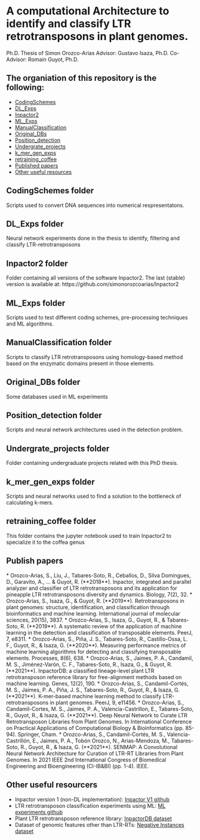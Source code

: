 # A computational Architecture to identify and classify LTR retrotransposons in plant genomes.
Ph.D. Thesis of Simon Orozco-Arias
Advisor: Gustavo Isaza, Ph.D.
Co-Advisor: Romain Guyot, Ph.D.

## The organiation of this repository is the following:

* [CodingSchemes](#CodingSchemes)  
* [DL_Exps](#DL_Exps)  
* [Inpactor2](#Inpactor2)  
* [ML_Exps](#ML_Exps) 
* [ManualClassification](#ManualClassification) 
* [Original_DBs](#Original_DBs) 
* [Position_detection](#Position_detection) 
* [Undergrate_projects](#Undergrate_projects) 
* [k_mer_gen_exps](#k_mer_gen_exps) 
* [retraining_coffee](#retraining_coffee)
* [Published papers](#papers) 
* [Other useful resources](#resources) 

## CodingSchemes folder
<a name="introduction"/>
Scripts used to convert DNA sequences into numerical respresentatons.

## DL_Exps folder
<a name="DL_Exps"/>
Neural network experiments done in the thesis to identify, filtering and classify LTR-retrotransposons

## Inpactor2 folder
<a name="Inpactor2"/>
Folder containing all versions of the software Inpactor2. The last (stable) version is available at: https://github.com/simonorozcoarias/Inpactor2

## ML_Exps folder
<a name="ML_Exps"/>
Scripts used to test different coding schemes, pre-processing techniques and ML algorithms.

## ManualClassification folder
<a name="ManualClassification"/>
Scripts to classify LTR retrotransposons using homology-based method based on the enzymatic domains present in those elements.

## Original_DBs folder
<a name="Original_DBs"/>
Some databases used in ML experiments

## Position_detection folder
<a name="Position_detection"/>
Scripts and neural network architectures used in the detection problem.

## Undergrate_projects folder
<a name="Undergrate_projects"/>
Folder containing undergraduate projects related with this PhD thesis.

## k_mer_gen_exps folder
<a name="k_mer_gen_exps"/>
Scripts and neural networks used to find a solution to the bottleneck of calculating k-mers.

## retraining_coffee folder
<a name="retraining_coffee"/>
This folder contains the jupyter notebook used to train Inpactor2 to specialize it to the coffea genus

## Publish papers
<a name="papers"/>
* Orozco-Arias, S., Liu, J., Tabares-Soto, R., Ceballos, D., Silva Domingues, D., Garavito, A., ... & Guyot, R. (**2018**). Inpactor, integrated and parallel analyzer and classifier of LTR retrotransposons and its application for pineapple LTR retrotransposons diversity and dynamics. Biology, 7(2), 32.
* Orozco-Arias, S., Isaza, G., & Guyot, R. (**2019**). Retrotransposons in plant genomes: structure, identification, and classification through bioinformatics and machine learning. International journal of molecular sciences, 20(15), 3837.
* Orozco-Arias, S., Isaza, G., Guyot, R., & Tabares-Soto, R. (**2019**). A systematic review of the application of machine learning in the detection and classification of transposable elements. PeerJ, 7, e8311.
* Orozco-Arias, S., Piña, J. S., Tabares-Soto, R., Castillo-Ossa, L. F., Guyot, R., & Isaza, G. (**2020**). Measuring performance metrics of machine learning algorithms for detecting and classifying transposable elements. Processes, 8(6), 638.
* Orozco-Arias, S., Jaimes, P. A., Candamil, M. S., Jiménez-Varón, C. F., Tabares-Soto, R., Isaza, G., & Guyot, R. (**2021**). InpactorDB: a classified lineage-level plant LTR retrotransposon reference library for free-alignment methods based on machine learning. Genes, 12(2), 190.
* Orozco-Arias, S., Candamil-Cortés, M. S., Jaimes, P. A., Piña, J. S., Tabares-Soto, R., Guyot, R., & Isaza, G. (**2021**). K-mer-based machine learning method to classify LTR-retrotransposons in plant genomes. PeerJ, 9, e11456.
* Orozco-Arias, S., Candamil-Cortes, M. S., Jaimes, P. A., Valencia-Castrillon, E., Tabares-Soto, R., Guyot, R., & Isaza, G. (**2021**). Deep Neural Network to Curate LTR Retrotransposon Libraries from Plant Genomes. In International Conference on Practical Applications of Computational Biology & Bioinformatics (pp. 85-94). Springer, Cham.
* Orozco-Arias, S., Candamil-Cortés, M. S., Valencia-Castrillón, E., Jaimes, P. A., Tobón Orozco, N., Arias-Mendoza, M., Tabares-Soto, R., Guyot, R., & Isaza, G. (**2021**). SENMAP: A Convolutional Neural Network Architecture for Curation of LTR-RT Libraries from Plant Genomes. In 2021 IEEE 2nd International Congress of Biomedical Engineering and Bioengineering (CI-IB&BI) (pp. 1-4). IEEE.

## Other useful resourcers
<a name="resources"/>

* Inpactor version 1 (non-DL implementation): [Inpactor V1 github](https://github.com/simonorozcoarias/Inpactor)
* LTR retrotransposon classification experiments using ML: [ML experiments github](https://github.com/simonorozcoarias/MachineLearningInTEs)
* Plant LTR retrotransposon reference library: [InpactorDB dataset](https://zenodo.org/record/5816833#.YdRXUXWZNH4)
* Dataset of genomic features other than LTR-RTs: [Negative Instances dataset](https://zenodo.org/record/4543905#.YdRXpnWZNH4)
